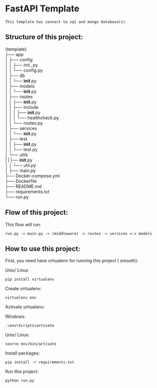 # FastAPI Template

```
This template has connect to sql and mongo database(s)
```

## Structure of this project:
{template} \
├── app\
│   ├── config\
│   │   ├── _init__.py\
│   │   └── config.py\
│   ├── db\
│   │   └── __init__.py\
│   ├── models\
│   │   └── __init__.py\
│   ├── routes\
│   │   ├── __init__.py\
│   │   ├── include\
│   │   │   ├── __init__.py\
│   │   │   └── healthcheck.py\
│   │   └── routes.py\
│   ├── services\
│   │   └── __init__.py\
│   ├── test\
│   │   ├── __init__.py\
│   │   └── test.py\
│   └── utils\
|   |   |── __init__.py\
│   │   └── util.py\
│   ├── main.py\
├── Docker-compose.yml\
├── Dockerfile\
├── README.md\
├── requirements.txt\
└── run.py

## Flow of this project:
This flow will run:
```
run.py -> main.py -> (middleware) -> routes -> services <-> models  
```
                                              
## How to use this project:
First, you need have virtualenv for running this project ( smooth):

Unix/ Linux
```
pip install virtualenv
```

Create virtualenv:
```
virtualenv env
```

Activate virtualenv:

Windows:
```
.\env\Scripts\activate
```

Unix/ Linux:

```
source env/bin/activate
```

Install packages:
```
pip install -r requirements.txt
``` 

Run this project:
```
python run.py
```


